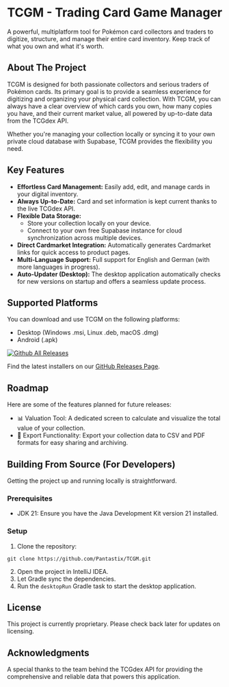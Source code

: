 # TCGM - Trading Card Game Manager
A powerful, multiplatform tool for Pokémon card collectors and traders to digitize, structure, and manage their entire card inventory. Keep track of what you own and what it's worth.

## About The Project
TCGM is designed for both passionate collectors and serious traders of Pokémon cards. Its primary goal is to provide a seamless experience for digitizing and organizing your physical card collection. With TCGM, you can always have a clear overview of which cards you own, how many copies you have, and their current market value, all powered by up-to-date data from the TCGdex API.

Whether you're managing your collection locally or syncing it to your own private cloud database with Supabase, TCGM provides the flexibility you need.

## Key Features
- **Effortless Card Management:** Easily add, edit, and manage cards in your digital inventory.
- **Always Up-to-Date:** Card and set information is kept current thanks to the live TCGdex API.
- **Flexible Data Storage:**
  - Store your collection locally on your device.
  - Connect to your own free Supabase instance for cloud synchronization across multiple devices.
- **Direct Cardmarket Integration:** Automatically generates Cardmarket links for quick access to product pages.
- **Multi-Language Support:** Full support for English and German (with more languages in progress).
- **Auto-Updater (Desktop):** The desktop application automatically checks for new versions on startup and offers a seamless update process.

## Supported Platforms
You can download and use TCGM on the following platforms:
- Desktop (Windows .msi, Linux .deb, macOS .dmg)
- Android (.apk)

[![Github All Releases](https://img.shields.io/github/downloads/Pantastix/TCGM/total.svg)]()

Find the latest installers on our [GitHub Releases Page](https://github.com/Pantastix/TCGM/releases).

## Roadmap
Here are some of the features planned for future releases:
- 📊 Valuation Tool: A dedicated screen to calculate and visualize the total value of your collection.
- 📄 Export Functionality: Export your collection data to CSV and PDF formats for easy sharing and archiving.

## Building From Source (For Developers)
Getting the project up and running locally is straightforward.

### Prerequisites
- JDK 21: Ensure you have the Java Development Kit version 21 installed.
### Setup
1. Clone the repository:
```
git clone https://github.com/Pantastix/TCGM.git
```
2. Open the project in IntelliJ IDEA.
3. Let Gradle sync the dependencies.
4. Run the `desktopRun` Gradle task to start the desktop application.

## License
This project is currently proprietary. Please check back later for updates on licensing.

## Acknowledgments
A special thanks to the team behind the TCGdex API for providing the comprehensive and reliable data that powers this application.
